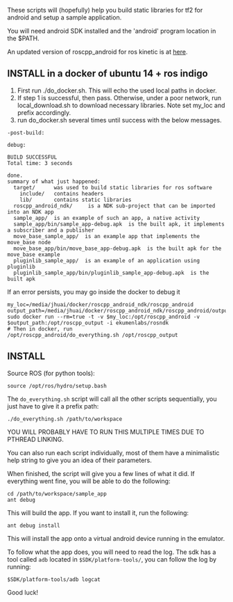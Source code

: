 These scripts will (hopefully) help you build static libraries
for tf2 for android and setup a sample application.

You will need android SDK installed and the 'android' program
location in the $PATH.

An updated version of roscpp_android for ros kinetic is at [here](https://github.com/Intermodalics/ros_android).

INSTALL in a docker of ubuntu 14 + ros indigo
-------------------------------------------
1. First run ./do_docker.sh. This will echo the used local paths in docker.
2. If step 1 is successful, then pass. Otherwise, under a poor network, run local_download.sh to download necessary libraries.
Note set my_loc and prefix accordingly.
3. run do_docker.sh several times until success with the below messages.

```
-post-build:

debug:

BUILD SUCCESSFUL
Total time: 3 seconds

done.
summary of what just happened:
  target/      was used to build static libraries for ros software
    include/   contains headers
    lib/       contains static libraries
  roscpp_android_ndk/     is a NDK sub-project that can be imported into an NDK app
  sample_app/  is an example of such an app, a native activity
  sample_app/bin/sample_app-debug.apk  is the built apk, it implements a subscriber and a publisher
  move_base_sample_app/  is an example app that implements the move_base node
  move_base_app/bin/move_base_app-debug.apk  is the built apk for the move_base example
  pluginlib_sample_app/  is an example of an application using pluginlib
  pluginlib_sample_app/bin/pluginlib_sample_app-debug.apk  is the built apk

```
If an error persists, you may go inside the docker to debug it
```
my_loc=/media/jhuai/docker/roscpp_android_ndk/roscpp_android
output_path=/media/jhuai/docker/roscpp_android_ndk/roscpp_android/output
sudo docker run --rm=true -t -v $my_loc:/opt/roscpp_android -v $output_path:/opt/roscpp_output -i ekumenlabs/rosndk
# Then in docker, run
/opt/roscpp_android/do_everything.sh /opt/roscpp_output
```


INSTALL
-------

Source ROS (for python tools):

    source /opt/ros/hydro/setup.bash

The `do_everything.sh` script will call all the other scripts
sequentially, you just have to give it a prefix path:

    ./do_everything.sh /path/to/workspace

YOU WILL PROBABLY HAVE TO RUN THIS MULTIPLE TIMES DUE TO PTHREAD LINKING.

You can also run each script individually, most of them have
a minimalistic help string to give you an idea of their parameters.

When finished, the script will give you a few lines of what it did.
If everything went fine, you will be able to do the following:

    cd /path/to/workspace/sample_app
    ant debug

This will build the app. If you want to install it, run the following:

    ant debug install

This will install the app onto a virtual android device running in the
emulator.

To follow what the app does, you will need to read the log. The sdk has
a tool called `adb` located in `$SDK/platform-tools/`, you can follow the
log by running:

    $SDK/platform-tools/adb logcat

Good luck!
